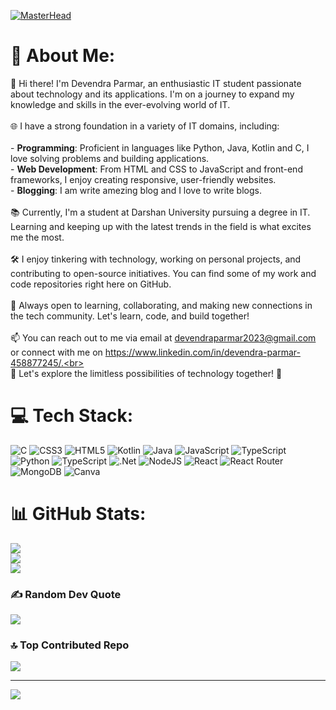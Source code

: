 [![MasterHead](https://1.bp.blogspot.com/-7A4WynwLsMw/XbBpCXG8fHI/AAAAAAAAMt4/uOa1bpLskYgrwGbllhSu2SDj_Mig8SXJQCLcBGAsYHQ/s1600/2000_600px.gif)](#)
# 💫 About Me:
👋 Hi there! I'm Devendra Parmar, an enthusiastic IT student passionate about technology and its applications. I'm on a journey to expand my knowledge and skills in the ever-evolving world of IT.<br><br>🌐 I have a strong foundation in a variety of IT domains, including:<br><br>- **Programming**: Proficient in languages like Python, Java, Kotlin and C, I love solving problems and building applications.<br>- **Web Development**: From HTML and CSS to JavaScript and front-end frameworks, I enjoy creating responsive, user-friendly websites.<br>- **Blogging**: I am write amezing blog and I love to write blogs.<br><br>📚 Currently, I'm a student at Darshan University pursuing a degree in IT. Learning and keeping up with the latest trends in the field is what excites me the most.<br><br>🛠️ I enjoy tinkering with technology, working on personal projects, and contributing to open-source initiatives. You can find some of my work and code repositories right here on GitHub.<br><br>🌱 Always open to learning, collaborating, and making new connections in the tech community. Let's learn, code, and build together!<br><br>📫 You can reach out to me via email at devendraparmar2023@gmail.com or connect with me on https://www.linkedin.com/in/devendra-parmar-458877245/.<br><br>🚀 Let's explore the limitless possibilities of technology together! 🤖<br>


# 💻 Tech Stack:
![C](https://img.shields.io/badge/c-%2300599C.svg?style=for-the-badge&logo=c&logoColor=white) ![CSS3](https://img.shields.io/badge/css3-%231572B6.svg?style=for-the-badge&logo=css3&logoColor=white) ![HTML5](https://img.shields.io/badge/html5-%23E34F26.svg?style=for-the-badge&logo=html5&logoColor=white) ![Kotlin](https://img.shields.io/badge/kotlin-%237F52FF.svg?style=for-the-badge&logo=kotlin&logoColor=white) ![Java](https://img.shields.io/badge/java-%23ED8B00.svg?style=for-the-badge&logo=openjdk&logoColor=white) ![JavaScript](https://img.shields.io/badge/javascript-%23323330.svg?style=for-the-badge&logo=javascript&logoColor=%23F7DF1E) ![TypeScript](https://img.shields.io/badge/typescript-%23007ACC.svg?style=for-the-badge&logo=typescript&logoColor=white) ![Python](https://img.shields.io/badge/python-3670A0?style=for-the-badge&logo=python&logoColor=ffdd54) ![TypeScript](https://img.shields.io/badge/typescript-%23007ACC.svg?style=for-the-badge&logo=typescript&logoColor=white) ![.Net](https://img.shields.io/badge/.NET-5C2D91?style=for-the-badge&logo=.net&logoColor=white) ![NodeJS](https://img.shields.io/badge/node.js-6DA55F?style=for-the-badge&logo=node.js&logoColor=white) ![React](https://img.shields.io/badge/react-%2320232a.svg?style=for-the-badge&logo=react&logoColor=%2361DAFB) ![React Router](https://img.shields.io/badge/React_Router-CA4245?style=for-the-badge&logo=react-router&logoColor=white) ![MongoDB](https://img.shields.io/badge/MongoDB-%234ea94b.svg?style=for-the-badge&logo=mongodb&logoColor=white) ![Canva](https://img.shields.io/badge/Canva-%2300C4CC.svg?style=for-the-badge&logo=Canva&logoColor=white)
# 📊 GitHub Stats:
![](https://github-readme-stats.vercel.app/api?username=DevendraCollage&theme=highcontrast&hide_border=false&include_all_commits=false&count_private=false)<br/>
![](https://github-readme-streak-stats.herokuapp.com/?user=DevendraCollage&theme=highcontrast&hide_border=false)<br/>
![](https://github-readme-stats.vercel.app/api/top-langs/?username=DevendraCollage&theme=highcontrast&hide_border=false&include_all_commits=false&count_private=false&layout=compact)

### ✍️ Random Dev Quote
![](https://quotes-github-readme.vercel.app/api?type=horizontal&theme=radical)

### 🔝 Top Contributed Repo
![](https://github-contributor-stats.vercel.app/api?username=DevendraCollage&limit=5&theme=dark&combine_all_yearly_contributions=true)

---
[![](https://visitcount.itsvg.in/api?id=DevendraCollage&icon=0&color=0)](https://visitcount.itsvg.in)

<!-- Proudly created with GPRM ( https://gprm.itsvg.in ) -->

